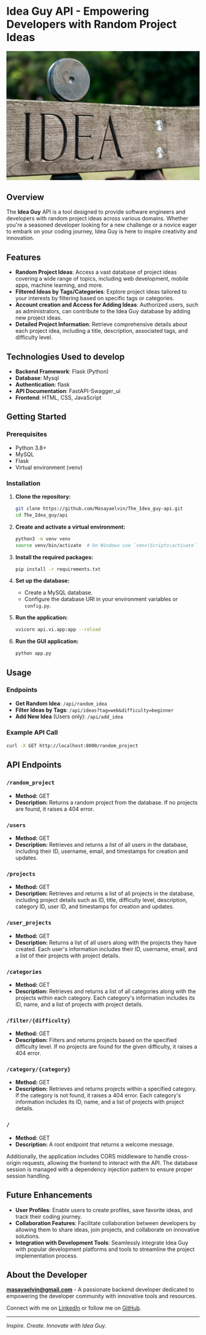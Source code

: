 # Idea Guy API - Empowering Developers with Random Project Ideas

![Idea Guy Logo](https://github.com/Masayaelvin/The_Idea_guy/blob/main/the_idea/static/images/nick-fewings-j8OIk-G8wpw-unsplash%20(1).jpg)

## Overview
The **Idea Guy** API is a  tool designed to provide software engineers and developers with random project ideas across various domains. Whether you're a seasoned developer looking for a new challenge or a novice eager to embark on your coding journey, Idea Guy is here to inspire creativity and innovation.

## Features
- **Random Project Ideas**: Access a vast database of project ideas covering a wide range of topics, including web development, mobile apps, machine learning, and more.
- **Filtered Ideas by Tags/Categories**: Explore project ideas tailored to your interests by filtering based on specific tags or categories.
- **Account creation and Access for Adding Ideas**: Authorized users, such as administrators, can contribute to the Idea Guy database by adding new project ideas.
- **Detailed Project Information**: Retrieve comprehensive details about each project idea, including a title, description, associated tags, and difficulty level.

## Technologies Used to develop
- **Backend Framework**: Flask (Python)
- **Database**: Mysql
- **Authentication**: flask
- **API Documentation**: FastAPI-Swagger_ui
- **Frontend**: HTML, CSS, JavaScript

## Getting Started
### Prerequisites
- Python 3.8+
- MySQL
- Flask
- Virtual environment (venv)

### Installation
1. **Clone the repository:**
    ```bash
    git clone https://github.com/Masayaelvin/The_Idea_guy-api.git
    cd The_Idea_guy/api
    ```

2. **Create and activate a virtual environment:**
    ```bash
    python3 -m venv venv
    source venv/bin/activate  # On Windows use `venv\Scripts\activate`
    ```

3. **Install the required packages:**
    ```bash
    pip install -r requirements.txt
    ```

4. **Set up the database:**
    - Create a MySQL database.
    - Configure the database URI in your environment variables or `config.py`.

5. **Run the application:**
    ```bash
    uvicorn api.vi.app:app --reload
    ```
5. **Run the GUI application:**
     ```bash
    python app.py 
    ```

## Usage
### Endpoints
- **Get Random Idea**: `/api/random_idea`
- **Filter Ideas by Tags**: `/api/ideas?tag=web&difficulty=beginner`
- **Add New Idea** (Users only): `/api/add_idea`

### Example API Call
```bash
curl -X GET http://localhost:8000/random_project
```

## API Endpoints

### `/random_project`
- **Method:** GET
- **Description:** Returns a random project from the database. If no projects are found, it raises a 404 error.

### `/users`
- **Method:** GET
- **Description:** Retrieves and returns a list of all users in the database, including their ID, username, email, and timestamps for creation and updates.

### `/projects`
- **Method:** GET
- **Description:** Retrieves and returns a list of all projects in the database, including project details such as ID, title, difficulty level, description, category ID, user ID, and timestamps for creation and updates.

### `/user_projects`
- **Method:** GET
- **Description:** Returns a list of all users along with the projects they have created. Each user's information includes their ID, username, email, and a list of their projects with project details.

### `/categories`
- **Method:** GET
- **Description:** Retrieves and returns a list of all categories along with the projects within each category. Each category's information includes its ID, name, and a list of projects with project details.

### `/filter/{difficulty}`
- **Method:** GET
- **Description:** Filters and returns projects based on the specified difficulty level. If no projects are found for the given difficulty, it raises a 404 error.

### `/category/{category}`
- **Method:** GET
- **Description:** Retrieves and returns projects within a specified category. If the category is not found, it raises a 404 error. Each category's information includes its ID, name, and a list of projects with project details.

### `/`
- **Method:** GET
- **Description:** A root endpoint that returns a welcome message.

Additionally, the application includes CORS middleware to handle cross-origin requests, allowing the frontend to interact with the API. The database session is managed with a dependency injection pattern to ensure proper session handling.

## Future Enhancements
- **User Profiles**: Enable users to create profiles, save favorite ideas, and track their coding journey.
- **Collaboration Features**: Facilitate collaboration between developers by allowing them to share ideas, join projects, and collaborate on innovative solutions.
- **Integration with Development Tools**: Seamlessly integrate Idea Guy with popular development platforms and tools to streamline the project implementation process.


## About the Developer
**masayaelvin@gmail.com** - A passionate backend developer dedicated to empowering the developer community with innovative tools and resources.

Connect with me on [LinkedIn](https://www.linkedin.com/in/elvin-masaya/) or follow me on [GitHub](https://github.com/Masayaelvin).

---

*Inspire. Create. Innovate with Idea Guy.*
